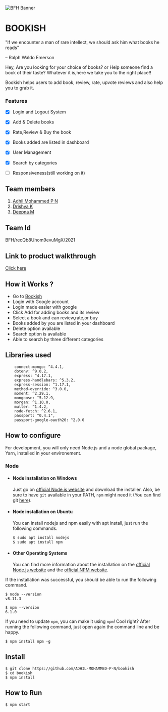 ![BFH Banner](https://trello-attachments.s3.amazonaws.com/542e9c6316504d5797afbfb9/542e9c6316504d5797afbfc1/39dee8d993841943b5723510ce663233/Frame_19.png)

# BOOKISH
"If we encounter a man of rare intellect, we should ask him what books he reads"

– Ralph Waldo Emerson

Hey, Are you looking for your choice of books? or Help someone find a book of their taste? Whatever it is,here we take you to the right place!!

Bookish helps users to add book, review, rate, upvote reviews and also help you to grab it.

### Features
 - [x] Login and Logout System
 - [x] Add & Delete books
 - [x] Rate,Review & Buy the book
 - [x] Books added are listed in dashboard
 - [x] User Management
 - [x] Search by categories
 - [ ] Responsiveness(still working on it)
  

## Team members
1. [Adhil Mohammed P N](https://github.com/ADHIL-MOHAMMED-P-N)
2. [Drishya K](https://github.com/drishyadamodaran)
3. [Deepna M](https://github.com/DEEPNA-M)

## Team Id
BFH/recQb8Uhom9evuMgX/2021

## Link to product walkthrough
[Click here](https://www.loom.com/share/42eb4c57a5b54e8488610607954d7d92)

## How it Works ?
 * Go to [Bookish](http://bookish123.herokuapp.com)
 * Login with Google account
 * Login made easier with google
 * Click Add for adding books and its review
 * Select a book and can review,rate,or buy
 * Books added by you are listed in your dashboard
 * Delete option available
 * Search option is available
 * Able to search by three different categories

## Libraries used
        connect-mongo: ^4.4.1,
        dotenv: ^9.0.2,
        express: ^4.17.1,
        express-handlebars: ^5.3.2,
        express-session: ^1.17.1,
        method-override: ^3.0.0,
        moment: ^2.29.1,
        mongoose: ^5.12.9,
        morgan: ^1.10.0,
        multer: ^1.4.2,
        node-fetch: ^2.6.1,
        passport: ^0.4.1",
        passport-google-oauth20: ^2.0.0
        
## How to configure

For development, you will only need Node.js and a node global package, Yarn, installed in your environement.

### Node
- #### Node installation on Windows

  Just go on [official Node.js website](https://nodejs.org/) and download the installer.
Also, be sure to have `git` available in your PATH, `npm` might need it (You can find git [here](https://git-scm.com/)).

- #### Node installation on Ubuntu

  You can install nodejs and npm easily with apt install, just run the following commands.

      $ sudo apt install nodejs
      $ sudo apt install npm

- #### Other Operating Systems
  You can find more information about the installation on the [official Node.js website](https://nodejs.org/) and the [official NPM website](https://npmjs.org/).

If the installation was successful, you should be able to run the following command.

    $ node --version
    v8.11.3

    $ npm --version
    6.1.0

If you need to update `npm`, you can make it using `npm`! Cool right? After running the following command, just open again the command line and be happy.

    $ npm install npm -g

## Install

    $ git clone https://github.com/ADHIL-MOHAMMED-P-N/bookish
    $ cd bookish
    $ npm install

###
## How to Run

    $ npm start
